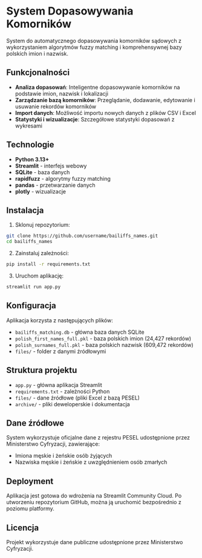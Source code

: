 # System Dopasowywania Komorników

System do automatycznego dopasowywania komorników sądowych z wykorzystaniem algorytmów fuzzy matching i komprehensywnej bazy polskich imion i nazwisk.

## Funkcjonalności

- **Analiza dopasowań**: Inteligentne dopasowywanie komorników na podstawie imion, nazwisk i lokalizacji
- **Zarządzanie bazą komorników**: Przeglądanie, dodawanie, edytowanie i usuwanie rekordów komorników
- **Import danych**: Możliwość importu nowych danych z plików CSV i Excel
- **Statystyki i wizualizacje**: Szczegółowe statystyki dopasowań z wykresami

## Technologie

- **Python 3.13+**
- **Streamlit** - interfejs webowy
- **SQLite** - baza danych
- **rapidfuzz** - algorytmy fuzzy matching
- **pandas** - przetwarzanie danych
- **plotly** - wizualizacje

## Instalacja

1. Sklonuj repozytorium:
```bash
git clone https://github.com/username/bailiffs_names.git
cd bailiffs_names
```

2. Zainstaluj zależności:
```bash
pip install -r requirements.txt
```

3. Uruchom aplikację:
```bash
streamlit run app.py
```

## Konfiguracja

Aplikacja korzysta z następujących plików:
- `bailiffs_matching.db` - główna baza danych SQLite
- `polish_first_names_full.pkl` - baza polskich imion (24,427 rekordów)
- `polish_surnames_full.pkl` - baza polskich nazwisk (609,472 rekordów)
- `files/` - folder z danymi źródłowymi

## Struktura projektu

- `app.py` - główna aplikacja Streamlit
- `requirements.txt` - zależności Python
- `files/` - dane źródłowe (pliki Excel z bazą PESEL)
- `archive/` - pliki deweloperskie i dokumentacja

## Dane źródłowe

System wykorzystuje oficjalne dane z rejestru PESEL udostępnione przez Ministerstwo Cyfryzacji, zawierające:
- Imiona męskie i żeńskie osób żyjących
- Nazwiska męskie i żeńskie z uwzględnieniem osób zmarłych

## Deployment

Aplikacja jest gotowa do wdrożenia na Streamlit Community Cloud. Po utworzeniu repozytorium GitHub, można ją uruchomić bezpośrednio z poziomu platformy.

## Licencja

Projekt wykorzystuje dane publiczne udostępnione przez Ministerstwo Cyfryzacji.
